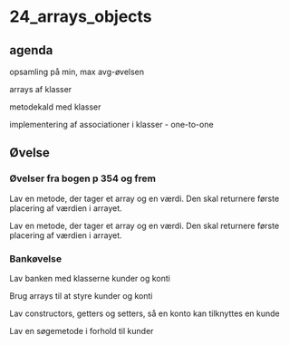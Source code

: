 # 24_arrays_objects

## agenda

opsamling på min, max avg-øvelsen

arrays af klasser

metodekald med klasser

implementering af associationer i klasser - one-to-one

## Øvelse

### Øvelser fra bogen p 354 og frem

Lav en metode, der tager et array og en værdi. Den skal returnere første placering af værdien i arrayet.

Lav en metode, der tager et array og en værdi. Den skal returnere første placering af værdien i arrayet.

### Bankøvelse

Lav banken med klasserne kunder og konti

Brug arrays til at styre kunder og konti

Lav constructors, getters og setters, så en konto kan tilknyttes en kunde 

Lav en søgemetode i forhold til kunder
